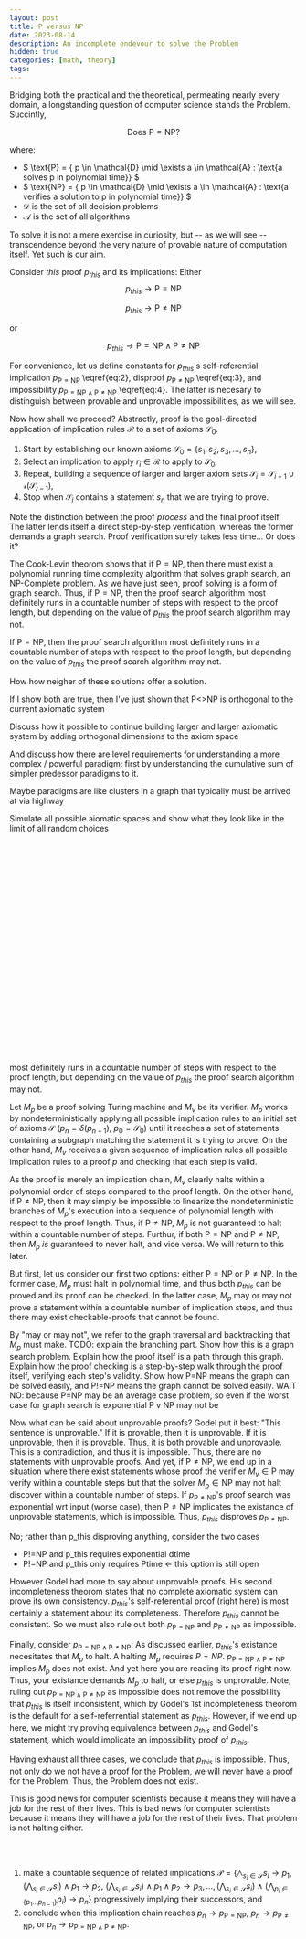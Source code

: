 ```yaml
---
layout: post
title: P versus NP
date: 2023-08-14
description: An incomplete endevour to solve the Problem
hidden: true
categories: [math, theory]
tags:
---
```


Bridging both the practical and the theoretical, permeating nearly every domain, a longstanding question of computer science stands the Problem. Succintly,

$$
\begin{equation}
\text{Does P} = \text{NP?}
\end{equation}
$$

where:
- $
\text{P} = \{ p \in \mathcal{D} \mid \exists a \in \mathcal{A} : \text{a solves p in polynomial time}\}
$
- $
\text{NP} = \{ p \in \mathcal{D} \mid \exists a \in \mathcal{A} : \text{a verifies a solution to p in polynomial time}\}
$
- $\mathcal{D}$ is the set of all decision problems
- $\mathcal{A}$ is the set of all algorithms

To solve it is not a mere exercise in curiosity, but -- as we will see -- transcendence beyond the very nature of provable nature of computation itself. Yet such is our aim.

Consider *this* proof $p_{this}$ and its implications: Either
$$
\begin{equation}
p_{this} \rightarrow \text{P}=\text{NP} \tag{2}
\end{equation}
$$

$$
\begin{equation}
p_{this} \rightarrow \text{P}\neq\text{NP} \tag{3}
\end{equation}
$$

or

$$
\begin{equation}
p_{this} \rightarrow \text{P}=\text{NP} \land \text{P}\neq\text{NP} \tag{4}
\end{equation}
$$

For convenience, let us define constants for $p_{this}$'s self-referential implication $p_{\text{P}=\text{NP}}$ \eqref{eq:2}, disproof $p_{\text{P}\neq \text{NP}}$ \eqref{eq:3}, and impossibility $p_{\text{P}=\text{NP} \wedge \text{P}\ne\text{NP}}$ \eqref{eq:4}. The latter is necesary to distinguish between provable and unprovable impossibilities, as we will see.

Now how shall we proceed? Abstractly, proof is the goal-directed application of implication rules $\mathcal{R}$ to a set of axioms $\mathcal{S}_0$.

1. Start by establishing our known axioms $\mathcal{S}_0 = \{ s_1, s_2, s_3, \dots, s_n \}$,
2. Select an implication to apply $r_i \in \mathcal{R}$ to apply to $\mathcal{S}_0$,
3. Repeat, building a sequence of larger and larger axiom sets $\mathcal{S}_i = \mathcal{S}_{i-1} \cup \mathcal{r}(\mathcal{S_{i-1}})$,
4. Stop when $\mathcal{S}_i$ contains a statement $s_n$ that we are trying to prove.

Note the distinction between the proof *process* and the final proof itself. The latter lends itself a direct step-by-step verification, whereas the former demands a graph search. Proof verification surely takes less time... Or does it?

The Cook-Levin theorom shows that if $\text{P}=\text{NP}$, then there must exist a polynomial running time complexity algorithm that solves graph search, an NP-Complete problem. As we have just seen, proof solving is a form of graph search. Thus, if $\text{P}=\text{NP}$, then the proof search algorithm most definitely runs in a countable number of steps with respect to the proof length, but depending on the value of $p_{this}$ the proof search algorithm may not.

If $\text{P}=\text{NP}$, then the proof search algorithm most definitely runs in a countable number of steps with respect to the proof length, but depending on the value of $p_{this}$ the proof search algorithm may not.


How how neigher of these solutions offer a solution.

If I show both are true, then I've just shown that P<>NP is orthogonal to the current axiomatic system

Discuss how it possible to continue building larger and larger axiomatic system by adding orthogonal dimensions to the axiom space

And discuss how there are level requirements for understanding a more complex / powerful paradigm: first by understanding the cumulative sum of simpler predessor paradigms to it.

Maybe paradigms are like clusters in a graph that typically must be arrived at via highway

Simulate all possible aiomatic spaces and show what they look like in the limit of all random choices







<br>
<br>
<br>
<br>
<br>
<br>
<br>
<br>
<br>
<br>
<br>
<br>
<br>
<br>
<br>
<br>
<br>
<br>
<br>
<br>
<br>
<br>



most definitely runs in a countable number of steps with respect to the proof length, but depending on the value of $p_{this}$ the proof search algorithm may not.

Let $M_p$ be a proof solving Turing machine and $M_v$ be its verifier. $M_p$ works by nondeterministically applying all possible implication rules to an initial set of axioms $\mathcal{S}$ ($p_n = \delta(p_{n-1})$, $p_0=\mathcal{S}_0$) until it reaches a set of statements containing a subgraph matching the statement it is trying to prove. On the other hand, $M_v$ receives a given sequence of implication rules all possible implication rules to a proof $p$ and checking that each step is valid.

As the proof is merely an implication chain, $M_v$ clearly halts within a polynomial order of steps compared to the proof length. On the other hand, if $\text{P}\ne\text{NP}$, then it may simply be impossible to linearize the nondeterministic branches of $M_p$'s execution into a sequence of polynomial length with respect to the proof length. Thus, if $\text{P}\ne\text{NP}$, $M_p$ is not guaranteed to halt within a countable number of steps. Furthur, if both $\text{P}=\text{NP}$ and $\text{P}\ne\text{NP}$, then $M_p$ *is* guaranteed to never halt, and vice versa. We will return to this later.

But first, let us consider our first two options: either $\text{P}=\text{NP}$ or $\text{P}\ne\text{NP}$. In the former case, $M_p$ must halt in polynomial time, and thus both $p_{this}$ can be proved and its proof can be checked. In the latter case, $M_p$ may or may not prove a statement within a countable number of implication steps, and thus there may exist checkable-proofs that cannot be found.

By "may or may not", we refer to the graph traversal and backtracking that $M_p$ must make. TODO: explain the branching part. Show how this is a graph search problem. Explain how the proof itself is a path through this graph. Explain how the proof checking is a step-by-step walk through the proof itself, verifying each step's validity. Show how P=NP means the graph can be solved easily, and P!=NP means the graph cannot be solved easily. WAIT NO: because P=NP may be an average case problem, so even if the worst case for graph search is exponential P v NP may not be

Now what can be said about unprovable proofs? Godel put it best: "This sentence is unprovable." If it is provable, then it is unprovable. If it is unprovable, then it is provable. Thus, it is both provable and unprovable. This is a contradiction, and thus it is impossible. Thus, there are no statements with unprovable proofs. And yet, if $\text{P}\ne\text{NP}$, we end up in a situation where there exist statements whose proof the verifier $M_v \in \text{P}$ may verify within a countable steps but that the solver $M_p \in \text{NP}$ may not halt discover within a countable number of steps. If $p_{\text{P}\ne\text{NP}}$'s proof search was exponential wrt input (worse case), then $\text{P}\ne\text{NP}$ implicates the existance of unprovable statements, which is impossible. Thus, $p_{this}$ disproves $p_{\text{P}\ne\text{NP}}$.

No; rather than p_this disproving anything, consider the two cases
- P!=NP and p_this requires exponential dtime
- P!=NP and p_this only requires Ptime <- this option is still open

However Godel had more to say about unprovable proofs. His second incompleteness theorom states that no complete axiomatic system can prove its own consistency. $p_{this}$'s self-referential proof (right here) is most certainly a statement about its completeness. Therefore $p_{this}$ cannot be consistent. So we must also rule out both $p_{\text{P}=\text{NP}}$ and $p_{\text{P}\ne\text{NP}}$ as impossible.

Finally, consider $p_{\text{P}=\text{NP} \wedge \text{P}\ne\text{NP}}$: As discussed earlier, $p_{this}$'s existance necesitates that $M_p$ to halt. A halting $M_p$ requires $P=NP$. $p_{\text{P}=\text{NP} \wedge \text{P}\ne\text{NP}}$ implies $M_p$ does not exist. And yet here you are reading its proof right now. Thus, your existance demands $M_p$ to halt, or else $p_{this}$ is unprovable. Note, ruling out $p_{\text{P}=\text{NP} \wedge \text{P}\ne\text{NP}}$ as impossible does not remove the possiblility that $p_{this}$ is itself inconsistent, which by Godel's 1st incompleteness theorom is the default for a self-referrential statement as $p_{this}$. However, if we end up here, we might try proving equivalence between $p_{this}$ and Godel's statement, which would implicate an impossibility proof of $p_{this}$.

Having exhaust all three cases, we conclude that $p_{this}$ is impossible. Thus, not only do we not have a proof for the Problem, we will never have a proof for the Problem. Thus, the Problem does not exist.

This is good news for computer scientists because it means they will have a job for the rest of their lives. This is bad news for computer scientists because it means they will have a job for the rest of their lives. That problem is not halting either.





<br>
<br>



1. make a countable sequence of related implications $\mathcal{P} = \{ \bigwedge_{s_i \in \mathcal{S}} s_i \rightarrow p_1$, $(\bigwedge_{s_i \in \mathcal{S}} s_i) \land p_1 \rightarrow p_2$, $(\bigwedge_{s_i \in \mathcal{S}} s_i) \land p_1 \land p_2 \rightarrow p_3, \dots, (\bigwedge_{s_i \in \mathcal{S}} s_i) \land (\bigwedge_{p_i \in \{p_1 \dots p_{n-1}\}} p_i) \rightarrow p_n \}$ progressively implying their successors, and
2. conclude when this implication chain reaches $p_n \rightarrow p_{\text{P}=\text{NP}}$, $p_n \rightarrow p_{\text{P}\neq \text{NP}}$, or $p_n \rightarrow p_{\text{P}=\text{NP} \wedge \text{P}\ne\text{NP}}$.
